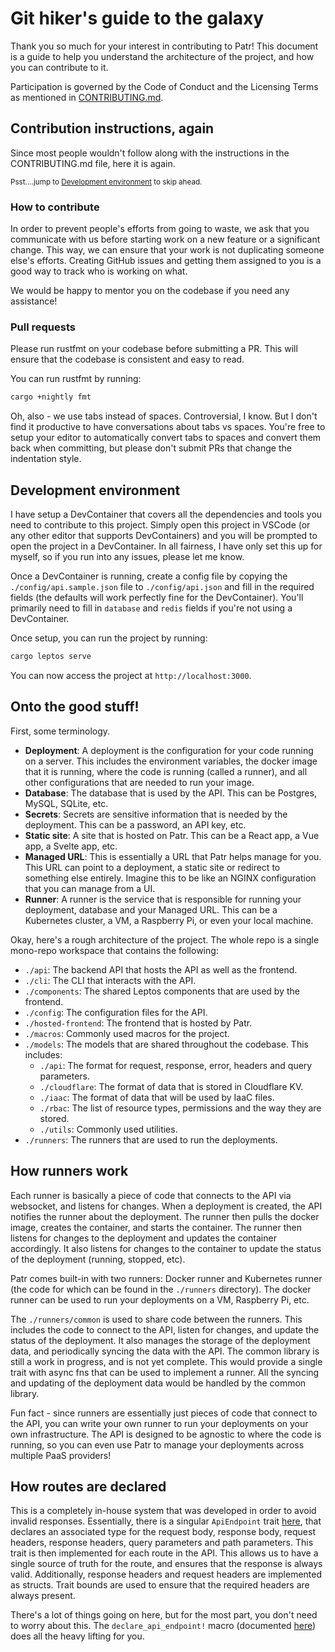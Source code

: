 # Git hiker's guide to the galaxy

Thank you so much for your interest in contributing to Patr! This document is a guide to help you understand the architecture of the project, and how you can contribute to it.

Participation is governed by the Code of Conduct and the Licensing Terms as mentioned in [CONTRIBUTING.md](./CONTRIBUTING.md).

## Contribution instructions, again

Since most people wouldn't follow along with the instructions in the CONTRIBUTING.md file, here it is again.

<sub>Psst....jump to [Development environment](#development-environment) to skip ahead.<sub>

### How to contribute

In order to prevent people's efforts from going to waste, we ask that you communicate with us before starting work on a new feature or a significant change. This way, we can ensure that your work is not duplicating someone else's efforts. Creating GitHub issues and getting them assigned to you is a good way to track who is working on what.

We would be happy to mentor you on the codebase if you need any assistance!

### Pull requests

Please run rustfmt on your codebase before submitting a PR. This will ensure that the codebase is consistent and easy to read.

You can run rustfmt by running:

```bash
cargo +nightly fmt
```

Oh, also - we use tabs instead of spaces. Controversial, I know. But I don't find it productive to have conversations about tabs vs spaces. You're free to setup your editor to automatically convert tabs to spaces and convert them back when committing, but please don't submit PRs that change the indentation style.

## Development environment

I have setup a DevContainer that covers all the dependencies and tools you need to contribute to this project. Simply open this project in VSCode (or any other editor that supports DevContainers) and you will be prompted to open the project in a DevContainer. In all fairness, I have only set this up for myself, so if you run into any issues, please let me know.

Once a DevContainer is running, create a config file by copying the `./config/api.sample.json` file to `./config/api.json` and fill in the required fields (the defaults will work perfectly fine for the DevContainer). You'll primarily need to fill in `database` and `redis` fields if you're not using a DevContainer.

Once setup, you can run the project by running:

```bash
cargo leptos serve
```

You can now access the project at `http://localhost:3000`.

## Onto the good stuff!

First, some terminology.

- **Deployment**: A deployment is the configuration for your code running on a server. This includes the environment variables, the docker image that it is running, where the code is running (called a runner), and all other configurations that are needed to run your image.
- **Database**: The database that is used by the API. This can be Postgres, MySQL, SQLite, etc.
- **Secrets**: Secrets are sensitive information that is needed by the deployment. This can be a password, an API key, etc.
- **Static site**: A site that is hosted on Patr. This can be a React app, a Vue app, a Svelte app, etc.
- **Managed URL**: This is essentially a URL that Patr helps manage for you. This URL can point to a deployment, a static site or redirect to something else entirely. Imagine this to be like an NGINX configuration that you can manage from a UI.
- **Runner**: A runner is the service that is responsible for running your deployment, database and your Managed URL. This can be a Kubernetes cluster, a VM, a Raspberry Pi, or even your local machine.

Okay, here's a rough architecture of the project. The whole repo is a single mono-repo workspace that contains the following:

- `./api`: The backend API that hosts the API as well as the frontend.
- `./cli`: The CLI that interacts with the API.
- `./components`: The shared Leptos components that are used by the frontend.
- `./config`: The configuration files for the API.
- `./hosted-frontend`: The frontend that is hosted by Patr.
- `./macros`: Commonly used macros for the project.
- `./models`: The models that are shared throughout the codebase. This includes:
  - `./api`: The format for request, response, error, headers and query parameters.
  - `./cloudflare`: The format of data that is stored in Cloudflare KV.
  - `./iaac`: The format of data that will be used by IaaC files.
  - `./rbac`: The list of resource types, permissions and the way they are stored.
  - `./utils`: Commonly used utilities.
- `./runners`: The runners that are used to run the deployments.

## How runners work

Each runner is basically a piece of code that connects to the API via websocket, and listens for changes. When a deployment is created, the API notifies the runner about the deployment. The runner then pulls the docker image, creates the container, and starts the container. The runner then listens for changes to the deployment and updates the container accordingly. It also listens for changes to the container to update the status of the deployment (running, stopped, etc).

Patr comes built-in with two runners: Docker runner and Kubernetes runner (the code for which can be found in the `./runners` directory). The docker runner can be used to run your deployments on a VM, Raspberry Pi, etc.

The `./runners/common` is used to share code between the runners. This includes the code to connect to the API, listen for changes, and update the status of the deployment. It also manages the storage of the deployment data, and periodically syncing the data with the API. The common library is still a work in progress, and is not yet complete. This would provide a single trait with async fns that can be used to implement a runner. All the syncing and updating of the deployment data would be handled by the common library.

Fun fact - since runners are essentially just pieces of code that connect to the API, you can write your own runner to run your deployments on your own infrastructure. The API is designed to be agnostic to where the code is running, so you can even use Patr to manage your deployments across multiple PaaS providers!

## How routes are declared

This is a completely in-house system that was developed in order to avoid invalid responses. Essentially, there is a singular `ApiEndpoint` trait [here](./models/src/endpoint.rs), that declares an associated type for the request body, response body, request headers, response headers, query parameters and path parameters. This trait is then implemented for each route in the API. This allows us to have a single source of truth for the route, and ensures that the response is always valid. Additionally, response headers and request headers are implemented as structs. Trait bounds are used to ensure that the required headers are always present.

There's a lot of things going on here, but for the most part, you don't need to worry about this. The `declare_api_endpoint!` macro (documented [here](./macros/src/lib.rs)) does all the heavy lifting for you.
